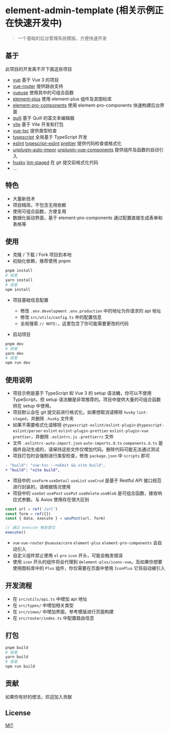 # element-admin-template (相关示例正在快速开发中)

> 一个基础的后台管理系统模版，方便快速开发

## 基于

此项目的开发离不开下面这些项目

- [vue](https://github.com/vuejs/core) 基于 Vue 3 的项目
- [vue-router](https://github.com/vuejs/router) 提供路由支持
- [vueuse](https://github.com/vueuse/vueuse) 使用其中的可组合函数
- [element-plus](https://github.com/element-plus/element-plus) 使用 element-plus 组件及其图标库
- [element-pro-components](https://github.com/tolking/element-pro-components) 使用 element-pro-components 快速构建后台界面
- [quill](https://github.com/quilljs/quill) 基于 Quill 的富文本编辑器
- [vite](https://github.com/vitejs/vite) 基于 Vite 开发和打包
- [vue-tsc](https://github.com/johnsoncodehk/volar) 提供类型检查
- [typescript](https://github.com/Microsoft/TypeScript) 全局基于 TypeScript 开发
- [eslint](https://github.com/eslint/eslint) [typescript-eslint](https://github.com/typescript-eslint/typescript-eslint) [prettier](https://github.com/prettier/prettier) 提供代码检查或格式化
- [unplugin-auto-impor](https://github.com/antfu/unplugin-auto-import) [unplugin-vue-components](https://github.com/antfu/unplugin-vue-components) 提供组件及函数的自动引入
- [husky](https://github.com/typicode/husky) [lint-staged](https://github.com/okonet/lint-staged) 在 git 提交前格式化代码
- ...

## 特色

- 大量新技术
- 项目精简，不包含无用依赖
- 使用可组合函数，方便复用
- 数据化驱动界面，基于 element-pro-components 通过配置直接生成表单和表格等

## 使用

- 克隆 / 下载 / Fork 项目到本地
- 初始化依赖，推荐使用 pnpm

```sh
pnpm install
# 或者
yarn install
# 或者
npm install
```

- 项目基础信息配置

  - 修改 `.env.development` `.env.production` 中的地址为你请求的 api 地址
  - 修改 `src/utils/config.ts` 中的配置信息
  - 全局搜索 `// NOTE:`，这里包含了你可能需要更改的代码

- 启动项目

```sh
pnpm dev
# 或者
yarn dev
# 或者
npm run dev
```

## 使用说明

- 项目示例是基于 TypeScript 和 Vue 3 的 setup 语法糖，你可以不使用 TypeScript，但 setup 语法糖是非常推荐的。项目中提供大量的可组合函数供在 setup 中使用。
- 项目默认会在 git 提交前进行格式化，如果想取消请移除 `husky` `lint-staged`，并删除 `.husky` 文件夹
- 如果不需要格式化请移除 `@typescript-eslint/eslint-plugin` `@typescript-eslint/parser` `eslint` `eslint-plugin-prettier` `eslint-plugin-vue` `prettier`，并删除 `.eslintrc.js` `.prettierrc` 文件
- 文件 `.eslintrc-auto-import.json` `auto-imports.d.ts` `components.d.ts` 是插件自动生成的，请保持这些文件仅增加代码。删除代码可能无法通过测试
- 项目打包时会强制进行类型检查，修改 `package.json` 中 `scripts` 即可

```diff
- "build": "vue-tsc --noEmit && vite build",
+ "build": "vite build",
```

- 项目中的 `useForm` `useDetail` `useList` `useCrud` 是基于 Restful API 接口规范进行封装的，请根据情况使用
- 项目中的 `useGet` `usePost` `usePut` `useDelete` `useBlob` 是可组合函数，接收响应式参数。与 Axios 使用存在很大区别

```ts
const url = ref('/url')
const form = ref({})
const { data, execute } = uesPost(url, form)

// 通过 execute 触发提交
execute()
```

- `vue` `vue-router` `@vueuse/core` `element-plus` `element-pro-components` 会自动引入
- 自定义组件禁止使用 `el` `pro` `icon` 开头，可能会触发错误
- 使用 `icon` 开头的组件将会代理到 `@element-plus/icons-vue`。及如果你想要使用图标库中的 `Plus` 组件，你仅需要在页面中使用 `IconPlus` 它将自动被引入

## 开发流程

- 在 `src/utils/api.ts` 中增加 api 地址
- 在 `src/types/` 中增加相关类型
- 在 `src/views/` 中增加界面，参考模版进行页面构建
- 在 `src/router/index.ts` 中配置路由信息

## 打包

```sh
pnpm build
# 或者
yarn build
# 或者
npm run build
```

## 贡献

如果你有好的想法，欢迎加入贡献

## License

[MIT](http://opensource.org/licenses/MIT)
